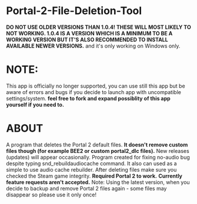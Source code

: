 # Portal-2-File-Deletion-Tool

**DO NOT USE OLDER VERSIONS THAN 1.0.4! THESE WILL MOST LIKELY TO NOT WORKING. 1.0.4 IS A VERSION WHICH IS A MINIMUM TO BE A WORKING VERSION BUT IT'S ALSO RECOMMENDED TO INSTALL AVAILABLE NEWER VERSIONS.** and it's only working on Windows only.
# NOTE:
This app is officially no longer supported, you can use still this app but be aware of errors and bugs if you decide to launch app with uncompatible settings/system. **feel free to fork and expand possiblity of this app yourself if you need to.**
# ABOUT
A program that deletes the Portal 2 default files. **It doesn't remove custom files though (for example BEE2 or custom portal2_dlc files).** 
New releases (updates) will appear occasionally.
Program created for fixing no-audio bug despite typing snd_rebuildaudiocache command. It also can used as a simple to use audio cache rebuilder. After deleting files make sure you checked the Steam game integrity. **Required Portal 2 to work.** 
**Currently feature requests aren't accepted.** 
Note: Using the latest version, when you decide to backup and remove Portal 2 files again - some files may disappear so please use it only once!
